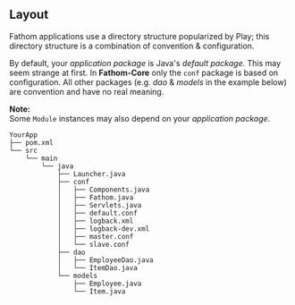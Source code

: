 ## Layout

Fathom applications use a directory structure popularized by Play; this directory structure is a combination of convention & configuration.

By default, your *application package* is Java's *default package*.  This may seem strange at first.  In **Fathom-Core** only the `conf` package is based on configuration.  All other packages (e.g. *dao* & *models* in the example below) are convention and have no real meaning.

**Note:**<br/>
Some `Module` instances may also depend on your *application package*.

```
YourApp
├── pom.xml
└── src
    └── main
        └── java
            ├── Launcher.java
            ├── conf
            │   ├── Components.java
            │   ├── Fathom.java
            │   ├── Servlets.java
            │   ├── default.conf
            │   ├── logback.xml
            │   ├── logback-dev.xml
            │   ├── master.conf
            │   └── slave.conf
            ├── dao
            │   ├── EmployeeDao.java
            │   └── ItemDao.java
            └── models
                ├── Employee.java
                └── Item.java
```
